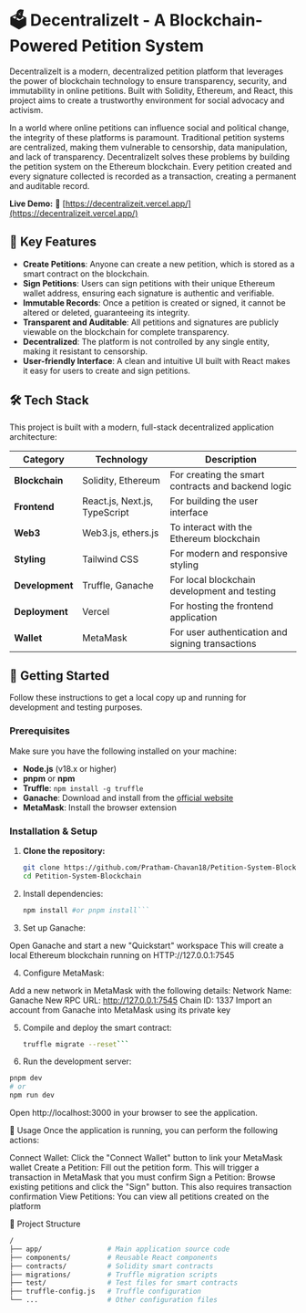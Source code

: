 # 🗳️ DecentralizeIt - A Blockchain-Powered Petition System

DecentralizeIt is a modern, decentralized petition platform that leverages the power of blockchain technology to ensure transparency, security, and immutability in online petitions. Built with Solidity, Ethereum, and React, this project aims to create a trustworthy environment for social advocacy and activism.

In a world where online petitions can influence social and political change, the integrity of these platforms is paramount. Traditional petition systems are centralized, making them vulnerable to censorship, data manipulation, and lack of transparency. DecentralizeIt solves these problems by building the petition system on the Ethereum blockchain. Every petition created and every signature collected is recorded as a transaction, creating a permanent and auditable record.

**Live Demo:** 🔗 [https://decentralizeit.vercel.app/](https://decentralizeit.vercel.app/)

## 📌 Key Features

- **Create Petitions**: Anyone can create a new petition, which is stored as a smart contract on the blockchain.
- **Sign Petitions**: Users can sign petitions with their unique Ethereum wallet address, ensuring each signature is authentic and verifiable.
- **Immutable Records**: Once a petition is created or signed, it cannot be altered or deleted, guaranteeing its integrity.
- **Transparent and Auditable**: All petitions and signatures are publicly viewable on the blockchain for complete transparency.
- **Decentralized**: The platform is not controlled by any single entity, making it resistant to censorship.
- **User-friendly Interface**: A clean and intuitive UI built with React makes it easy for users to create and sign petitions.

## 🛠️ Tech Stack

This project is built with a modern, full-stack decentralized application architecture:

| Category | Technology | Description |
|----------|------------|-------------|
| **Blockchain** | Solidity, Ethereum | For creating the smart contracts and backend logic |
| **Frontend** | React.js, Next.js, TypeScript | For building the user interface |
| **Web3** | Web3.js, ethers.js | To interact with the Ethereum blockchain |
| **Styling** | Tailwind CSS | For modern and responsive styling |
| **Development** | Truffle, Ganache | For local blockchain development and testing |
| **Deployment** | Vercel | For hosting the frontend application |
| **Wallet** | MetaMask | For user authentication and signing transactions |

## 🚀 Getting Started

Follow these instructions to get a local copy up and running for development and testing purposes.

### Prerequisites

Make sure you have the following installed on your machine:

- **Node.js** (v18.x or higher)
- **pnpm** or **npm**
- **Truffle**: `npm install -g truffle`
- **Ganache**: Download and install from the [official website](https://trufflesuite.com/ganache/)
- **MetaMask**: Install the browser extension

### Installation & Setup

1. **Clone the repository:**
   ```bash
   git clone https://github.com/Pratham-Chavan18/Petition-System-Blockchain.git
   cd Petition-System-Blockchain
2. Install dependencies:
   ```bash
   npm install #or pnpm install```
3. Set up Ganache:

Open Ganache and start a new "Quickstart" workspace
This will create a local Ethereum blockchain running on HTTP://127.0.0.1:7545

4. Configure MetaMask:

Add a new network in MetaMask with the following details:
Network Name: Ganache
New RPC URL: http://127.0.0.1:7545
Chain ID: 1337
Import an account from Ganache into MetaMask using its private key

5. Compile and deploy the smart contract:
   ```bash
   truffle migrate --reset```
   
6. Run the development server:
  ```bash
  pnpm dev
  # or
  npm run dev
```

Open http://localhost:3000 in your browser to see the application.

📖 Usage
Once the application is running, you can perform the following actions:

Connect Wallet: Click the "Connect Wallet" button to link your MetaMask wallet
Create a Petition: Fill out the petition form. This will trigger a transaction in MetaMask that you must confirm
Sign a Petition: Browse existing petitions and click the "Sign" button. This also requires transaction confirmation
View Petitions: You can view all petitions created on the platform

📂 Project Structure
```bash
/
├── app/                # Main application source code
├── components/         # Reusable React components
├── contracts/          # Solidity smart contracts
├── migrations/         # Truffle migration scripts
├── test/               # Test files for smart contracts
├── truffle-config.js   # Truffle configuration
└── ...                 # Other configuration files
```

